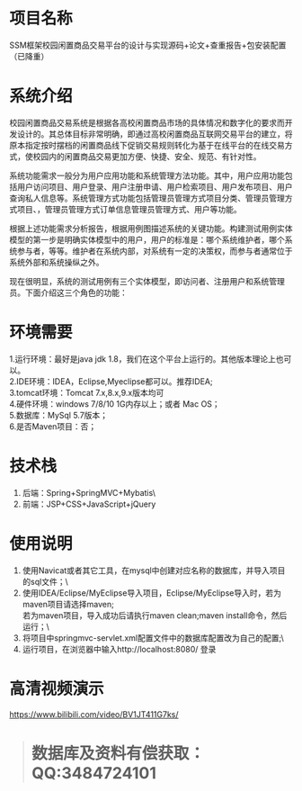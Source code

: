 # 项目名称

SSM框架校园闲置商品交易平台的设计与实现源码+论文+查重报告+包安装配置（已降重）

# 系统介绍
校园闲置商品交易系统是根据各高校闲置商品市场的具体情况和数字化的要求而开发设计的。其总体目标非常明确，即通过高校闲置商品互联网交易平台的建立，将原本指定按时摆档的闲置商品线下促销交易规则转化为基于在线平台的在线交易方式，使校园内的闲置商品交易更加方便、快捷、安全、规范、有针对性。

系统功能需求一般分为用户应用功能和系统管理方法功能。其中，用户应用功能包括用户访问项目、用户登录、用户注册申请、用户检索项目、用户发布项目、用户查询私人信息等。系统管理方式功能包括管理员管理方式项目分类、管理员管理方式项目、，管理员管理方式订单信息管理员管理方式、用户等功能。

根据上述功能需求分析报告，根据用例图描述系统的关键功能。构建测试用例实体模型的第一步是明确实体模型中的用户，用户的标准是：哪个系统维护者，哪个系统参与者，等等。维护者在系统内部，对系统有一定的决策权，而参与者通常位于系统外部和系统操纵之外。

现在很明显，系统的测试用例有三个实体模型，即访问者、注册用户和系统管理员。下面介绍这三个角色的功能：

# 环境需要

1.运行环境：最好是java jdk 1.8，我们在这个平台上运行的。其他版本理论上也可以。\
2.IDE环境：IDEA，Eclipse,Myeclipse都可以。推荐IDEA;\
3.tomcat环境：Tomcat 7.x,8.x,9.x版本均可\
4.硬件环境：windows 7/8/10 1G内存以上；或者 Mac OS； \
5.数据库：MySql 5.7版本；\
6.是否Maven项目：否；

# 技术栈

1. 后端：Spring+SpringMVC+Mybatis\
2. 前端：JSP+CSS+JavaScript+jQuery

# 使用说明

1. 使用Navicat或者其它工具，在mysql中创建对应名称的数据库，并导入项目的sql文件；\
2. 使用IDEA/Eclipse/MyEclipse导入项目，Eclipse/MyEclipse导入时，若为maven项目请选择maven;\
若为maven项目，导入成功后请执行maven clean;maven install命令，然后运行；\
3. 将项目中springmvc-servlet.xml配置文件中的数据库配置改为自己的配置;\
4. 运行项目，在浏览器中输入http://localhost:8080/ 登录

# 高清视频演示

https://www.bilibili.com/video/BV1JT411G7ks/

> # **数据库及资料有偿获取：QQ:3484724101**

​